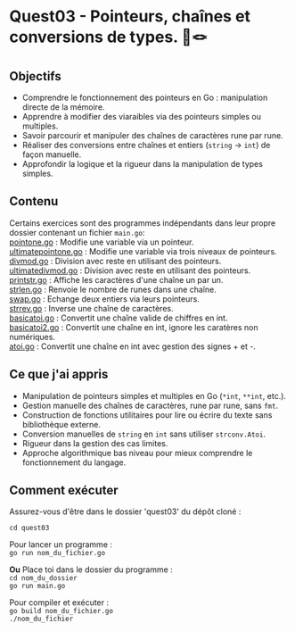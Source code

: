 # Quest03 - Pointeurs, chaînes et conversions de types. 🧠🪢

## Objectifs
- Comprendre le fonctionnement des pointeurs en Go : manipulation directe de la mémoire.
- Apprendre à modifier des viaraibles via des pointeurs simples ou multiples.
- Savoir parcourir et manipuler des chaînes de caractères rune par rune.
- Réaliser des conversions entre chaînes et entiers (```string``` → ```int```) de façon manuelle.
- Approfondir la logique et la rigueur dans la manipulation de types simples.

## Contenu
Certains exercices sont des programmes indépendants dans leur propre dossier contenant un fichier ```main.go```:<br>
[pointone.go](./pointone.go) : Modifie une variable via un pointeur.<br>
[ultimatepointone.go](./ultimatepointone.go) : Modifie une variable via trois niveaux de pointeurs.<br>
[divmod.go](./divmod.go) : Division avec reste en utilisant des pointeurs.<br>
[ultimatedivmod.go](./ultimatedivmod.go) : Division avec reste en utilisant des pointeurs.<br>
[printstr.go](./printstr.go) : Affiche les caractères d'une chaîne un par un.<br>
[strlen.go](./strlen.go) : Renvoie le nombre de runes dans une chaîne.<br>
[swap.go](./swap.go) : Echange deux entiers via leurs pointeurs.<br>
[strrev.go](./strrev.go) : Inverse une chaîne de caractères.<br>
[basicatoi.go](./basicatoi.go) : Convertit une chaîne valide de chiffres en int.<br>
[basicatoi2.go](./basicatoi2.go) : Convertit une chaîne en int, ignore les caratères non numériques.<br>
[atoi.go](./atoi.go) : Convertit une chaîne en int avec gestion des signes + et -.<br>

## Ce que j'ai appris
- Manipulation de pointeurs simples et multiples en Go (```*int```, ```**int```, etc.).
- Gestion manuelle des chaînes de caractères, rune par rune, sans ```fmt```.
- Construction de fonctions utilitaires pour lire ou écrire du texte sans bibliothèque externe.
- Conversion manuelles de ```string``` en ```int``` sans utiliser ```strconv.Atoi```.
- Rigueur dans la gestion des cas limites.
- Approche algorithmique bas niveau pour mieux comprendre le fonctionnement du langage.

## Comment exécuter
Assurez-vous d'être dans le dossier 'quest03' du dépôt cloné :<br>

```cd quest03```

Pour lancer un programme :<br>
```go run nom_du_fichier.go```<br>

**Ou** Place toi dans le dossier du programme :<br>
```cd nom_du_dossier```<br>
```go run main.go```<br>

Pour compiler et exécuter :<br>
```go build nom_du_fichier.go```<br>
```./nom_du_fichier```